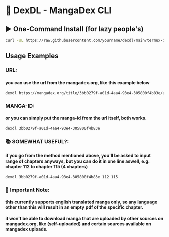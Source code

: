# 📜 DexDL - MangaDex CLI

## ▶️ One-Command Install (for lazy people's)
```bash
curl -sL https://raw.githubusercontent.com/yourname/dexdl/main/termux-install.sh | bash
```

## Usage Examples
### URL:
#### you can use the url from the mangadex.org, like this example below
```bash
dexdl https://mangadex.org/title/3bb0279f-a01d-4aa4-93e4-305800f4b83e/akatsuki-no-yona
```

### MANGA-ID:
#### or you can simply put the manga-id from the url itself, both works.
```bash
dexdl 3bb0279f-a01d-4aa4-93e4-305800f4b83e
```

### 📚 SOMEWHAT USEFUL?:
#### if you go from the method mentioned above, you'll be asked to input range of chapters anyways, but you can do it in one line aswell, e.g. chapter 112 to chapter 115 (4 chapters)
```bash
dexdl 3bb0279f-a01d-4aa4-93e4-305800f4b83e 112 115
```
### 💢 Important Note:
#### this currently supports english translated manga only, so any language other than this will result in an empty pdf of the specific chapter.
#### it won't be able to download manga that are uploaded by other sources on mangadex.org, like (self-uploaded) and certain sources available on mangadex uploads.
